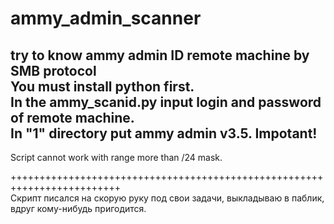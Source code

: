 # ammy_admin_scanner
try to know ammy admin ID remote machine by SMB protocol<br>
You must install python first.<br>
In the ammy_scanid.py input login and password of remote machine.<br>
In "1" directory put ammy admin v3.5.
Impotant!<br>
--
Script cannot work with range more than /24 mask.<br>

+++++++++++++++++++++++++++++++++++++++++++++++++++++++++++++++++++++++++<br>
Скрипт писался на скорую руку под свои задачи, выкладываю в паблик, вдруг кому-нибудь пригодится.<br>




